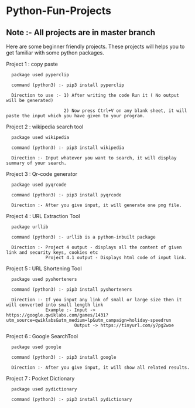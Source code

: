 # Python-Fun-Projects

## Note :- All projects are in master branch
Here are some beginner friendly projects. These projects will helps you to get familiar with some python packages.

Project 1 : copy paste <br>

      package used pyperclip

      command (python3) :- pip3 install pyperclip 
      
      Direction to use :- 1) After writing the code Run it ( No output will be generated)
      
                          2) Now press Ctrl+V on any blank sheet, it will paste the input which you have given to your program.                                     

Project 2 : wikipedia search tool
      
      package used wikipedia
      
      command (python3) :- pip3 install wikipedia
      
      Direction :- Input whatever you want to search, it will display summary of your search.
      
Project 3 : Qr-code generator

      package used pyqrcode
            
      command (python3) :- pip3 install pyqrcode
      
      Direction :- After you give input, it will generate one png file.
          
Project 4 : URL Extraction Tool

      package urllib
            
      command (python3) :- urllib is a python-inbuilt package
      
      Direction :- Project 4 output - displays all the content of given link and security keys, cookies etc
                   Project 4.1 output - Displays html code of input link.
                        
Project 5 : URL Shortening Tool

      package used pyshorteners
            
      command (python3) :- pip3 install pyshorteners
      
      Direction :- If you input any link of small or large size then it will converted into small length link
                   Example :- Input -> https://google.qwiklabs.com/games/1431?utm_source=qwiklabs&utm_medium=lp&utm_campaign=holiday-speedrun
                              Output -> https://tinyurl.com/y7pg2woe
                 
Project 6 : Google SearchTool

      package used google
            
      command (python3) :- pip3 install google
      
      Direction :- After you give input, it will show all related results.    
      
Project 7 : Pocket Dictionary

      package used pydictionary
            
      command (python3) :- pip3 install pydictionary
      
                          
